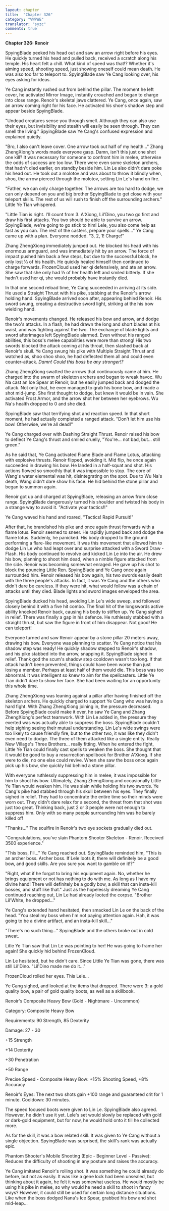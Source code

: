 ```yaml
---
layout: chapter
title:  "Chapter 326"
category: "VWPWE"
translator: "syzc"
comments: true
---
```


**Chapter 326: Renoir**

SpyingBlade peeked his head out and saw an arrow right before his eyes. He quickly turned his head and pulled back, received a scratch along his temple. His heart felt a chill. What kind of speed was that!? Whether it's aiming speed, shooting speed, just showing oneself could mean death. He was also too far to teleport to. SpyingBlade saw Ye Cang looking over, his eyes asking for ideas.

Ye Cang instantly rushed out from behind the pillar. The moment he left cover, he activated Mirror Image, instantly crouched and began to charge into close range. Renoir's skeletal jaws clattered. Ye Cang, once again, saw an arrow coming right for his face. He activated his shoe's shadow step and appear beside SpyingBlade.

"Undead creatures sense you through smell. Although they can also use their eyes, but invisibility and stealth will easily be seen through. They can smell the living." SpyingBlade saw Ye Cang's confused expression and explained quietly.

"Bro, I also can't leave cover. One arrow took out half of my health..." Zhang ZhengXiong's words made everyone gasp. Damn, isn't this just one shot one kill? It was necessary for someone to confront him in melee, otherwise the odds of success are too low. There were even some skeleton archers, that hadn't died earlier, on standby beside him. Lin Le also didn't dare poke his head out. He took out a molotov and was about to throw it blindly when, shoo, the arrow pierced through the molotov, setting Lin Le's hand on fire.

"Father, we can only charge together. The arrows are too hard to dodge, we can only depend on you and big brother SpyingBlade to get close with your teleport skills. The rest of us will rush to finish off the surrounding archers." Little Ye Tian whispered.

"Little Tian is right. I'll count from 3. A'Xiong, Lil'Dino, you two go first and draw his first attacks. You two should be able to survive an arrow. SpyingBlade, we're going to go stick to him! Lele, you also come help as fast as you can. The rest of the casters, prepare your spells..." Ye Cang came up with a plan. Everyone nodded. "3, 2, 1! Charge!"

Zhang ZhengXiong immediately jumped out. He blocked his head with his enormous armguard, and was immediately hit by an arrow. The force of impact pushed him back a few steps, but due to the successful block, he only lost ⅓ of his health. He quickly healed himself then continued to charge forwards. FrozenCloud used her qi defensively, and ate an arrow. She saw that she only had ⅓ of her health left and smiled bitterly. If she hadn't used her qi, she would probably have instantly died.

In that one second reload time, Ye Cang succeeded in arriving at its side. He used a Straight Thrust with his pike, stabbing at the Renoir's arrow holding hand. SpyingBlade arrived soon after, appearing behind Renoir. His sword swung, creating a destructive sword light, striking at the his bow wielding hand.

Renoir's movements changed. He released his bow and arrow, and dodge the two's attacks. In a flash, he had drawn the long and short blades at his waist, and was fighting against the two. The exchange of blade lights and sword afterimages left SpyingBlade alarmed. Even without his ranged abilities, this boss's melee capabilities were more than strong! His two swords blocked the attack coming at his throat, then slashed back at Renoir's skull. Ye Cang swung his pike with Multiple Straight Thrust and watched as, shoo shoo shoo, he had deflected them all and could even counter-attack. *Damn! Could this boss be any stronger!?*

Zhang ZhengXiong swatted the arrows that continuously came at him. He charged into the swarm of skeleton archers and began to wreak havoc. Wu Na cast an Ice Spear at Renoir, but he easily jumped back and dodged the attack. Not only that, he even managed to grab his bone bow, and made a shot mid-jump. She first thought to dodge, but knew it would be in vain. She activated Frost Armor, and the arrow shot her between her eyebrows. Wu Na's health dropped to 0 and she died.

SpyingBlade saw that terrifying shot and reaction speed. In that short moment, he had actually completed a ranged attack. "Don't let him use his bow! Otherwise, we're all dead!"

Ye Cang charged over with Dashing Straight Thrust. Renoir raised his bow to deflect Ye Cang's thrust and smiled cruelly, "You're... not bad, but... still green."

As he said that, Ye Cang activated Flame Blade and Flame Lotus, attacking with explosive thrusts. Renoir flipped, avoiding it. Mid flip, he once again succeeded in drawing his bow. He landed in a half-squat and shot. His actions flowed so smoothly that it was impossible to stop. The core of Wang's water elemental was hit, disintegrating on the spot. Due to Wu Na's death, Wang didn't dare show his face. He hid behind the stone pillar and began to summon again. 

Renoir got up and charged at SpyingBlade, releasing an arrow from close range. SpyingBlade dangerously turned his shoulder and twisted his body in a strange way to avoid it. "Activate your tactics!!"

Ye Cang waved his hand and roared, "Tactics! Rapid Pursuit!"

After that, he brandished his pike and once again thrust forwards with a flame lotus. Renoir seemed to sneer. He rapidly jumped back and dodge the flame lotus. Suddenly, he panicked. His body dropped to the ground performing a flare-like movement. It was this movement that allowed him to dodge Lin Le who had leapt over and surprise attacked with a Sword Draw - Flash. His body continued to revolve and kicked Lin Le into the air. He drew his bow, planning to shoot him dead, when a nimble figure attacked from the side. Renoir was becoming somewhat enraged. He gave up his shot to block the pouncing Little Ren. SpyingBlade and Ye Cang once again surrounded him. Renoir released his bow again, his two swords easily dealt with the three people's attacks. In fact, it was Ye Cang and the others who didn't dare be careless. If they were hit, what would follow was a chain of attacks until they died. Blade lights and sword images enveloped the area. 

SpyingBlade ducked his head, avoiding Lin Le's wide sweep, and followed closely behind it with a five hit combo. The final hit of the longswords active ability knocked Renoir back, causing his body to stiffen up. Ye Cang sighed in relief. There was finally a gap in his defence. He ruthlessly stabbed with a straight thrust, but saw the figure in front of him disappear. Not good! He can teleport!

Everyone turned and saw Renoir appear by a stone pillar 20 meters away, drawing his bow. Everyone was planning to scatter. Ye Cang notice that his shadow step was ready! He quickly shadow stepped to Renoir's shadow, and his pike stabbed into the arrow, snapping it. SpyingBlade sighed in relief. Thank god the scum's shadow step cooldown wasn't too long. If that attack hadn't been prevented, things could have been worse than just losing a member. Perhaps at least half of them would die. This boss was too abnormal. It was intelligent so knew to aim for the spellcasters. Little Ye Tian didn't dare to show her face. She had been waiting for an opportunity this whole time.

Zhang ZhengXiong was leaning against a pillar after having finished off the skeleton archers. He quickly charged to support Ye Cang who was having a hard fight. With Zhang ZhengXiong joining in, the pressure decreased. Before SpyingBlade could make it over, he saw Ye Cang and Zhang ZhengXiong's perfect teamwork. With Lin Le added in, the pressure they exerted was was actually able to suppress the boss. SpyingBlade couldn't help sighing seeing their mutual understanding. Lin Le's wide swings were too likely to cause friendly fire, but to the other two, it was like they didn't even need to dodge. The three of them attacked like a single entity. Really New Village's Three Brothers... really fitting. When he entered the fight, Little Ye Tian could finally cast spells to weaken the boss. She thought that it would be good to buy a resurrection spellbook for Brother A'Xiong. If she were to die, no one else could revive. When she saw the boss once again pick up his bow, she quickly hid behind a stone pillar.

With everyone ruthlessly suppressing him in melee, it was impossible for him to shoot his bow. Ultimately, Zhang ZhengXiong and occasionally Little Ye Tian would weaken him. He was slain while holding his two swords. Ye Cang's pike had stabbed through his skull between his eyes. They finally sighed in relief. They had to concentrate the entire time so their minds were worn out. They didn't dare relax for a second, the threat from that shot was just too great. Thinking back, just 2 or 3 people were not enough to suppress him. Only with so many people surrounding him was he barely killed off

"Thanks..." The soulfire in Renoir's two eye sockets gradually died out.

"Congratulations, you've slain Phantom Shooter Skeleton - Renoir. Received 3500 experience."

"This boss, I'll..." Ye Cang reached out. SpyingBlade reminded him, "This is an archer boss. Archer boss. If Lele loots it, there will definitely be a good bow, and good skills. Are you sure you want to gamble on it!?"

"Right, what if he forgot to bring his equipment again. No, whether he brings equipment or not has nothing to do with me. As long as I have my divine hand! There will definitely be a godly bow, a skill that can insta-kill bosses, and stuff like that." Just as the hopelessly dreaming Ye Cang continued reaching out, Lin Le had already looted the corpse. "Brother Lil'White, he dropped..."

Ye Cang's extended hand hesitated, then smacked Lin Le on the back of the head. "You steal my boss when I'm not paying attention again. Hah, it was going to be a divine artifact, and an insta-kill skill..."

"There's no such thing..." SpyingBlade and the others broke out in cold sweat.

Litle Ye Tian saw that Lin Le was pointing to her! He was going to frame her again! She quickly hid behind FrozenCloud.

Lin Le hesitated, but he didn't care. Since Little Ye Tian was gone, there was still Lil'Dino. "Lil'Dino made me do it..."

FrozenCloud rolled her eyes. This Lele...

Ye Cang sighed, and looked at the items that dropped. There were 3: a gold quality bow, a pair of gold quality boots, as well as a skillbook. 

Renoir's Composite Heavy Bow (Gold - Nightmare - Uncommon) 

Category: Composite Heavy Bow

Requirements: 90 Strength, 85 Dexterity

Damage: 27 - 30

+15 Strength

+14 Dexterity

+30 Penetration

+50 Range

Precise Speed - Composite Heavy Bow: +15% Shooting Speed, +8% Accuracy

Renoir's Eyes: The next two shots gain +100 range and guaranteed crit for 1 minute. Cooldown: 30 minutes.

The speed focused boots were given to Lin Le. SpyingBlade also agreed. However, he didn't use it yet. Lele's set would slowly be replaced with gold or dark-gold equipment, but for now, he would hold onto it till he collected more.

As for the skill, it was a bow related skill. It was given to Ye Cang without a single objection. SpyingBlade was surprised, the skill's rank was actually epic.

Phantom Shooter's Mobile Shooting (Epic - Beginner Level - Passive): Reduces the difficulty of shooting in any posture and raises the accuracy.

Ye Cang imitated Renoir's rolling shot. It was something he could already do before, but not as easily. It was like a gene lock had been unsealed, but thinking about it again, he felt it was somewhat useless. He would mostly be using his pike in melee, so why would he need a skill to shoot in fancy ways? However, it could still be used for certain long distance situations. Like when the boss dodged Nana's Ice Spear, grabbed his bow and shot mid-leap...
